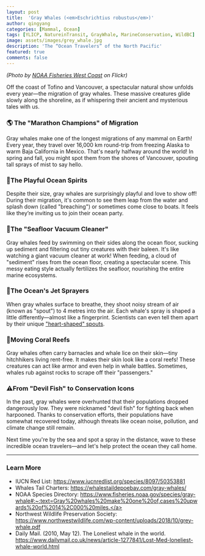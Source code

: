 ```yaml
---
layout: post
title:  'Gray Whales (<em>Eschrichtius robustus</em>)'
author: qingyang
categories: [Mammal, Ocean]
tags: [YLICP, NatureinTransit, GrayWhale, MarineConservation, WildBC]
image: assets/images/grey_whale.jpg
description: 'The “Ocean Travelers” of the North Pacific'
featured: true
comments: false
---
```

*(Photo by [NOAA Fisheries West Coast](https://www.flickr.com/photos/nmfs_northwest/17628350103) on Flickr)*

Off the coast of Tofino and Vancouver, a spectacular natural show unfolds every year—the migration of gray whales. These massive creatures glide slowly along the shoreline, as if whispering their ancient and mysterious tales with us.

### 🌎 The "Marathon Champions" of Migration

Gray whales make one of the longest migrations of any mammal on Earth! Every year, they travel over 16,000 km round-trip from freezing Alaska to warm Baja California in Mexico. That's nearly halfway around the world! In spring and fall, you might spot them from the shores of Vancouver, spouting tall sprays of mist to say hello.

### 🌊The Playful Ocean Spirits

Despite their size, gray whales are surprisingly playful and love to show off! During their migration, it's common to see them leap from the water and splash down (called "breaching") or sometimes come close to boats. It feels like they’re inviting us to join their ocean party.

### 🦐The "Seafloor Vacuum Cleaner"

Gray whales feed by swimming on their sides along the ocean floor, sucking up sediment and filtering out tiny creatures with their baleen. It's like watching a giant vacuum cleaner at work! When feeding, a cloud of "sediment" rises from the ocean floor, creating a spectacular scene. This messy eating style actually fertilizes the seafloor, nourishing the entire marine ecosystems.

### 💨The Ocean's Jet Sprayers

When gray whales surface to breathe, they shoot noisy stream of air (known as "spout") to 4 metres into the air. Each whale's spray is shaped a little differently—almost like a fingerprint. Scientists can even tell them apart by their unique [&#34;heart-shaped&#34; spouts](https://whalestaildepoebay.com/gray-whales/).

### 🪸Moving Coral Reefs

Gray whales often carry barnacles and whale lice on their skin—tiny hitchhikers living rent-free. It makes their skin look like a coral reefs! These creatures can act like armor and even help in whale battles. Sometimes, whales rub against rocks to scrape off their "passengers."

### ⚠From "Devil Fish" to Conservation Icons

In the past, gray whales were overhunted that their populations dropped dangerously low. They were nicknamed "devil fish" for fighting back when harpooned. Thanks to conservation efforts, their populations have somewhat recovered today, although threats like ocean noise, pollution, and climate change still remain.

Next time you're by the sea and spot a spray in the distance, wave to these incredible ocean travelers—and let's help protect the ocean they call home.

---

### Learn More

- IUCN Red List: <a href="https://www.iucnredlist.org/species/8097/50353881" target="_blank" rel="noopener noreferrer">https://www.iucnredlist.org/species/8097/50353881 </a>
- Whales Tail Charters: <a href='https://whalestaildepoebay.com/gray-whales/' target="_blank" rel='noonpener noreferer'>https://whalestaildepoebay.com/gray-whales/</a>
- NOAA Species Directory: <a href='https://www.fisheries.noaa.gov/species/gray-whale#:~:text=Gray%20whales%20make%20one%20of,cases%20upwards%20of%2014%2C000%20miles.' target="_blank" rel="noopener noreferrer">https://www.fisheries.noaa.gov/species/gray-whale#:~:text=Gray%20whales%20make%20one%20of,cases%20upwards%20of%2014%2C000%20miles.</a>
- Northwest Wildlife Preservation Society: <a href='https://www.northwestwildlife.com/wp-content/uploads/2018/10/grey-whale.pdf' target='_blank' rel="noopener noreferrer">https://www.northwestwildlife.com/wp-content/uploads/2018/10/grey-whale.pdf </a>
- Daily Mail. (2010, May 12). The Loneliest whale in the world. <a href='https://www.dailymail.co.uk/news/article-1277841/Lost-Med-loneliest-whale-world.html' target='_blank' rel="noopener noreferrer">https://www.dailymail.co.uk/news/article-1277841/Lost-Med-loneliest-whale-world.html </a>
